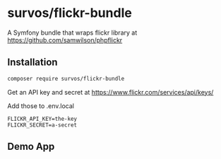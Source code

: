 # survos/flickr-bundle

A Symfony bundle that wraps flickr library at https://github.com/samwilson/phpflickr

## Installation

```bash
composer require survos/flickr-bundle
```

Get an API key and secret at https://www.flickr.com/services/api/keys/

Add those to .env.local

```
FLICKR_API_KEY=the-key
FLICKR_SECRET=a-secret
```

## Demo App



